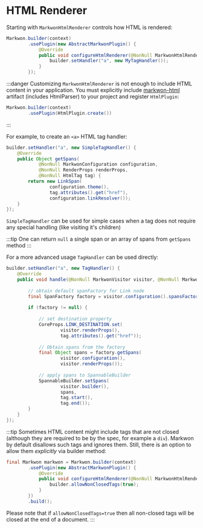# HTML Renderer

<LegacyWarning />

Starting with <Badge text="3.0.0" /> `MarkwonHtmlRenderer` controls how HTML
is rendered:

```java
Markwon.builder(context)
        .usePlugin(new AbstractMarkwonPlugin() {
            @Override
            public void configureHtmlRenderer(@NonNull MarkwonHtmlRenderer.Builder builder) {
                builder.setHandler("a", new MyTagHandler());
            }
        });
```

:::danger
Customizing `MarkwonHtmlRenderer` is not enough to include HTML content in your application.
You must explicitly include [markwon-html](/docs/v3/html/) artifact (includes HtmlParser) 
to your project and register `HtmlPlugin`:

```java
Markwon.builder(context)
        .usePlugin(HtmlPlugin.create())
```
:::

For example, to create an `<a>` HTML tag handler:

```java
builder.setHandler("a", new SimpleTagHandler() {
    @Override
    public Object getSpans(
            @NonNull MarkwonConfiguration configuration,
            @NonNull RenderProps renderProps,
            @NonNull HtmlTag tag) {
        return new LinkSpan(
                configuration.theme(), 
                tag.attributes().get("href"), 
                configuration.linkResolver());
    }
});
```

`SimpleTagHandler` can be used for simple cases when a tag does not require any special
handling (like visiting it's children)

:::tip
One can return `null` a single span or an array of spans from `getSpans` method
:::

For a more advanced usage `TagHandler` can be used directly:

```java
builder.setHandler("a", new TagHandler() {
    @Override
    public void handle(@NonNull MarkwonVisitor visitor, @NonNull MarkwonHtmlRenderer renderer, @NonNull HtmlTag tag) {
        
        // obtain default spanFactory for Link node
        final SpanFactory factory = visitor.configuration().spansFactory().get(Link.class);
        
        if (factory != null) {
            
            // set destination property
            CoreProps.LINK_DESTINATION.set(
                    visitor.renderProps(), 
                    tag.attributes().get("href"));
            
            // Obtain spans from the factory
            final Object spans = factory.getSpans(
                    visitor.configuration(), 
                    visitor.renderProps());
            
            // apply spans to SpannableBuilder
            SpannableBuilder.setSpans(
                    visitor.builder(), 
                    spans, 
                    tag.start(), 
                    tag.end());
        }
    }
});
```

:::tip
Sometimes HTML content might include tags that are not closed (although 
they are required to be by the spec, for example a `div`).
Markwon by default disallows such tags and ignores them. Still,
there is an option to allow them _explicitly_ via builder method:
```java
final Markwon markwon = Markwon.builder(context)
        .usePlugin(new AbstractMarkwonPlugin() {
            @Override
            public void configureHtmlRenderer(@NonNull MarkwonHtmlRenderer.Builder builder) {
                builder.allowNonClosedTags(true);
            }
        })
        .build();
```
Please note that if `allowNonClosedTags=true` then all non-closed tags will be closed
at the end of a document.
:::